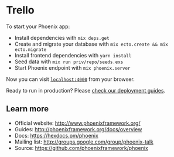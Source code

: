 # Trello

To start your Phoenix app:

  * Install dependencies with `mix deps.get`
  * Create and migrate your database with `mix ecto.create && mix ecto.migrate`
  * Install frontend dependencies with `yarn install`
  * Seed data with `mix run priv/repo/seeds.exs`
  * Start Phoenix endpoint with `mix phoenix.server`

Now you can visit [`localhost:4000`](http://localhost:4000) from your browser.

Ready to run in production? Please [check our deployment guides](http://www.phoenixframework.org/docs/deployment).

## Learn more

  * Official website: http://www.phoenixframework.org/
  * Guides: http://phoenixframework.org/docs/overview
  * Docs: https://hexdocs.pm/phoenix
  * Mailing list: http://groups.google.com/group/phoenix-talk
  * Source: https://github.com/phoenixframework/phoenix
